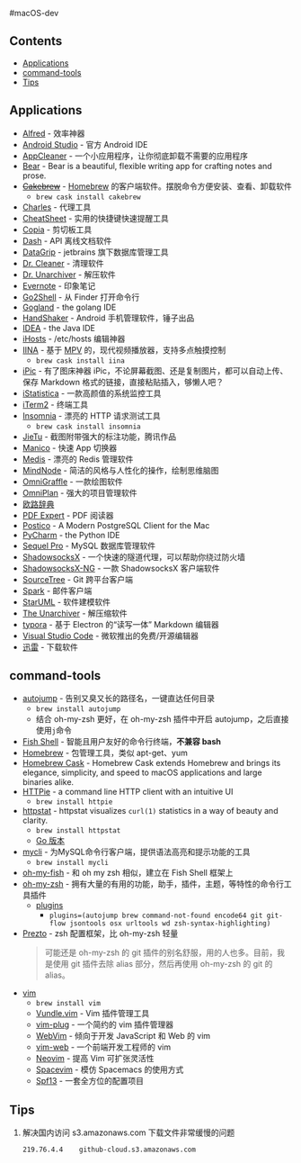 #macOS-dev

## Contents

- [Applications](#Applications)
- [command-tools](#command-tools)
- [Tips](#Tips)

## Applications

- [Alfred](https://www.alfredapp.com/) - 效率神器
- [Android Studio](https://developer.android.google.cn/studio/index.html) - 官方 Android IDE
- [AppCleaner](http://freemacsoft.net/appcleaner/) - 一个小应用程序，让你彻底卸载不需要的应用程序
- [Bear](http://www.bear-writer.com/) - Bear is a beautiful, flexible writing app for crafting notes and prose.
- ~~[Cakebrew](https://www.cakebrew.com/)~~ - [Homebrew](https://brew.sh/) 的客户端软件。摆脱命令方便安装、查看、卸载软件
  - `brew cask install cakebrew`
- [Charles](https://www.charlesproxy.com/) - 代理工具
- [CheatSheet](https://www.mediaatelier.com/CheatSheet/) - 实用的快捷键快速提醒工具
- [Copia](http://www.dollaropath.com/copia/) - 剪切板工具
- [Dash](https://kapeli.com/dash) - API 离线文档软件
- [DataGrip](https://www.jetbrains.com/datagrip/) - jetbrains 旗下数据库管理工具
- [Dr. Cleaner](https://itunes.apple.com/us/app/dr.-cleaner-clean-disk-memory/id921458519?mt=12) - 清理软件
- [Dr. Unarchiver](https://itunes.apple.com/us/app/dr-unarchiver-rar-and-zip-archive-browser/id1127253508?mt=12) - 解压软件
- [Evernote](https://www.yinxiang.com/) - 印象笔记
- [Go2Shell](http://zipzapmac.com/Go2Shell) - 从 Finder 打开命令行
- [Gogland](https://www.jetbrains.com/go/) - the golang IDE
- [HandShaker](http://www.smartisan.com/apps/handshaker) - Android 手机管理软件，锤子出品
- [IDEA](https://www.jetbrains.com/idea/) - the Java IDE
- [iHosts](https://toolinbox.net/iHosts/) - /etc/hosts 编辑神器
- [IINA](https://lhc70000.github.io/iina/zh-cn/) - 基于 [MPV](https://github.com/mpv-player/mpv) 的，现代视频播放器，支持多点触摸控制
  - `brew cask install iina`
- [iPic](https://toolinbox.net/iPic/) - 有了图床神器 iPic，不论屏幕截图、还是复制图片，都可以自动上传、保存 Markdown 格式的链接，直接粘贴插入，够懒人吧？
- [iStatistica](http://www.imagetasks.com/system-battery-network-monitor-widget/) - 一款高颜值的系统监控工具
- [iTerm2](https://www.iterm2.com/) - 终端工具
- [Insomnia](https://insomnia.rest/) - 漂亮的 HTTP 请求测试工具
  - `brew cask install insomnia`
- [JieTu](http://jietu.qq.com/) - 截图附带强大的标注功能，腾讯作品
- [Manico](https://manico.im/) - 快速 App 切换器
- [Medis](http://getmedis.com/) - 漂亮的 Redis 管理软件
- [MindNode](http://mindnode.com/) - 简洁的风格与人性化的操作，绘制思维脑图
- [OmniGraffle](https://www.omnigroup.com/omnigraffle/) - 一款绘图软件
- [OmniPlan](https://www.omnigroup.com/omniplan/) - 强大的项目管理软件
- [欧路辞典](https://dict.eudic.net/)
- [PDF Expert](https://pdfexpert.com/) - PDF 阅读器
- [Postico](https://eggerapps.at/postico/) - A Modern PostgreSQL Client for the Mac
- [PyCharm](https://www.jetbrains.com/pycharm/) - the Python IDE
- [Sequel Pro](http://www.sequelpro.com/) - MySQL 数据库管理软件
- [ShadowsocksX](http://shadowsocks.org/) - 一个快速的隧道代理，可以帮助你绕过防火墙
- [ShadowsocksX-NG](https://github.com/shadowsocks/ShadowsocksX-NG) - 一款 ShadowsocksX 客户端软件
- [SourceTree](https://www.sourcetreeapp.com/) - Git 跨平台客户端
- [Spark](https://sparkmailapp.com/) - 邮件客户端
- [StarUML](http://staruml.io/) - 软件建模软件
- [The Unarchiver](http://unarchiver.c3.cx/unarchiver) - 解压缩软件
- [typora](https://typora.io/) - 基于 Electron 的“读写一体” Markdown 编辑器
- [Visual Studio Code](https://code.visualstudio.com/) - 微软推出的免费/开源编辑器
- [迅雷](http://www.xunlei.com/) - 下载软件

## command-tools

- [autojump](https://github.com/wting/autojump) - 告别又臭又长的路径名，一键直达任何目录
  - `brew install autojump`
  - 结合 oh-my-zsh 更好，在 oh-my-zsh 插件中开启 autojump，之后直接使用`j`命令
- [Fish Shell](https://fishshell.com/) - 智能且用户友好的命令行终端，**不兼容 bash**
- [Homebrew](https://brew.sh/) - 包管理工具，类似 apt-get、yum
- [Homebrew Cask](https://caskroom.github.io/) - Homebrew Cask extends Homebrew and brings its elegance, simplicity, and speed to macOS applications and large binaries alike.
- [HTTPie](https://httpie.org/) - a command line HTTP client with an intuitive UI
  - `brew install httpie`
- [httpstat](https://github.com/reorx/httpstat) - httpstat visualizes `curl(1)` statistics in a way of beauty and clarity.
  - `brew install httpstat`
  - [Go 版本](https://github.com/davecheney/httpstat)
- [mycli](http://mycli.net/) - 为MySQL命令行客户端，提供语法高亮和提示功能的工具
  - `brew install mycli`
- [oh-my-fish](https://github.com/oh-my-fish/oh-my-fish) - 和 oh my zsh 相似，建立在 Fish Shell 框架上
- [oh-my-zsh](http://ohmyz.sh/) - 拥有大量的有用的功能，助手，插件，主题，等特性的命令行工具插件
  - [plugins](https://github.com/robbyrussell/oh-my-zsh/wiki/Plugins)
    - `plugins=(autojump brew command-not-found encode64 git git-flow jsontools osx urltools wd zsh-syntax-highlighting)`
- [Prezto](https://github.com/sorin-ionescu/prezto) - zsh 配置框架，比 oh-my-zsh 轻量
  > 可能还是 oh-my-zsh 的 git 插件的别名舒服，用的人也多。目前，我是使用 git 插件去除 alias 部分，然后再使用 oh-my-zsh 的 git 的 alias。
- [vim](http://www.vim.org/)
  - `brew install vim`
  - [Vundle.vim](https://github.com/VundleVim/Vundle.vim) - Vim 插件管理工具
  - [vim-plug](https://github.com/junegunn/vim-plug) - 一个简约的 vim 插件管理器
  - [WebVim](https://github.com/krampstudio/webvim) - 倾向于开发 JavaScript 和 Web 的 vim
  - [vim-web](https://github.com/jaywcjlove/vim-web) - 一个前端开发工程师的 vim
  - [Neovim](https://neovim.io/) - 提高 Vim 可扩张灵活性
  - [Spacevim](https://github.com/ctjhoa/spacevim) - 模仿 Spacemacs 的使用方式
  - [Spf13](http://vim.spf13.com/) - 一套全方位的配置项目

## Tips

1. 解决国内访问 s3.amazonaws.com 下载文件非常缓慢的问题

   ~~~shell
   219.76.4.4    github-cloud.s3.amazonaws.com
   ~~~

